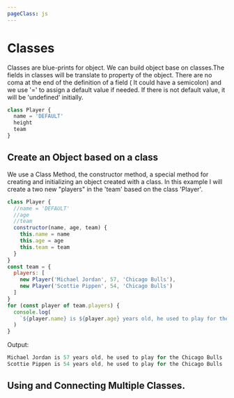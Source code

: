 ```yaml
---
pageClass: js
---
```


# Classes

Classes are blue-prints for object. We can build object base on classes.The fields in classes will be translate to property of the object. There are no coma at the end of the definition of a field ( It could have a semicolon) and we use '=' to assign a default value if needed. If there is not default value, it will be 'undefined' initially.

```js
class Player {
  name = 'DEFAULT'
  height
  team
}
```

## Create an Object based on a class

We use a Class Method, the constructor method, a special method for creating and initializing an object created with a class. In this example I will create a two new "players" in the 'team' based on the class 'Player'.

```js
class Player {
  //name = 'DEFAULT'
  //age
  //team
  constructor(name, age, team) {
    this.name = name
    this.age = age
    this.team = team
  }
}
const team = {
  players: [
    new Player('Michael Jordan', 57, 'Chicago Bulls'),
    new Player('Scottie Pippen', 54, 'Chicago Bulls')
  ]
}
for (const player of team.players) {
  console.log(
    `${player.name} is ${player.age} years old, he used to play for the ${player.team}`
  )
}
```

Output:

```js
Michael Jordan is 57 years old, he used to play for the Chicago Bulls
Scottie Pippen is 54 years old, he used to play for the Chicago Bulls
```

## Using and Connecting Multiple Classes.
